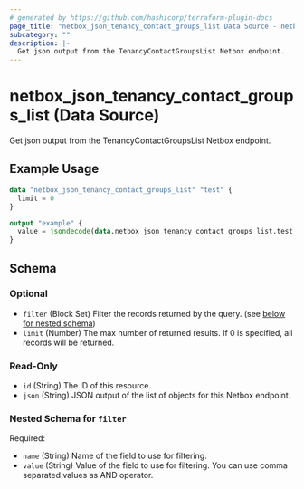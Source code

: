 ```yaml
---
# generated by https://github.com/hashicorp/terraform-plugin-docs
page_title: "netbox_json_tenancy_contact_groups_list Data Source - netbox"
subcategory: ""
description: |-
  Get json output from the TenancyContactGroupsList Netbox endpoint.
---
```


# netbox_json_tenancy_contact_groups_list (Data Source)

Get json output from the TenancyContactGroupsList Netbox endpoint.

## Example Usage

```terraform
data "netbox_json_tenancy_contact_groups_list" "test" {
  limit = 0
}

output "example" {
  value = jsondecode(data.netbox_json_tenancy_contact_groups_list.test.json)
}
```

<!-- schema generated by tfplugindocs -->
## Schema

### Optional

- `filter` (Block Set) Filter the records returned by the query. (see [below for nested schema](#nestedblock--filter))
- `limit` (Number) The max number of returned results. If 0 is specified, all records will be returned.

### Read-Only

- `id` (String) The ID of this resource.
- `json` (String) JSON output of the list of objects for this Netbox endpoint.

<a id="nestedblock--filter"></a>
### Nested Schema for `filter`

Required:

- `name` (String) Name of the field to use for filtering.
- `value` (String) Value of the field to use for filtering. You can use comma separated values as AND operator.
